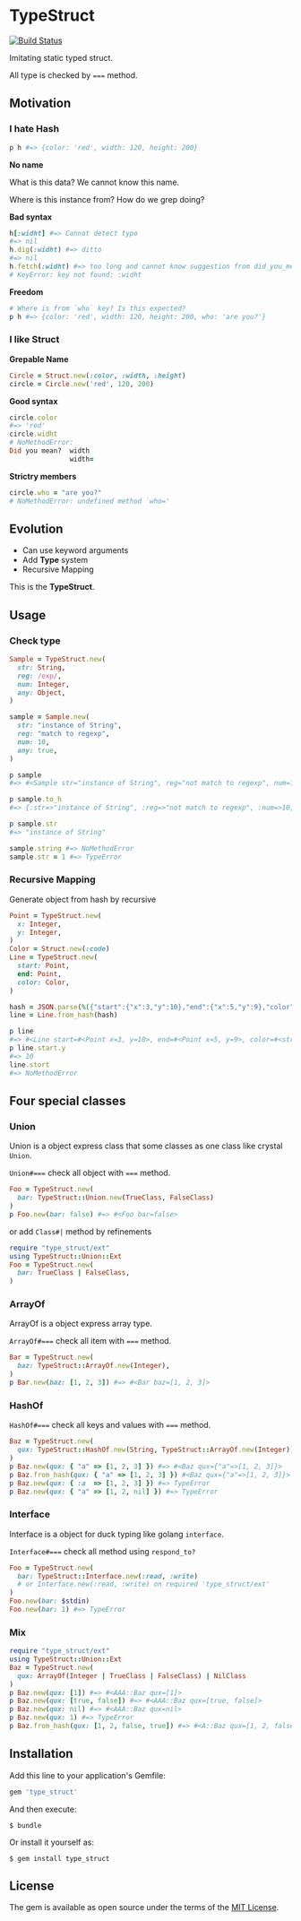 # TypeStruct

[![Build Status](https://travis-ci.org/ksss/type_struct.svg)](https://travis-ci.org/ksss/type_struct)

Imitating static typed struct.

All type is checked by `===` method.

## Motivation

### I hate Hash

```ruby
p h #=> {color: 'red', width: 120, height: 200}
```

**No name**

What is this data?
We cannot know this name.

Where is this instance from?
How do we grep doing?

**Bad syntax**

```ruby
h[:widht] #=> Cannot detect typo
#=> nil
h.dig(:widht) #=> ditto
#=> nil
h.fetch(:widht) #=> too long and cannot know suggestion from did_you_mean gem
# KeyError: key not found: :widht
```

**Freedom**

```ruby
# Where is from `who` key? Is this expected?
p h #=> {color: 'red', width: 120, height: 200, who: 'are you?'}
```

### I like Struct

**Grepable Name**

```ruby
Circle = Struct.new(:color, :width, :height)
circle = Circle.new('red', 120, 200)
```

**Good syntax**

```ruby
circle.color
#=> 'red'
circle.widht
# NoMethodError:
Did you mean?  width
               width=
```

**Strictry members**

```ruby
circle.who = "are you?"
# NoMethodError: undefined method `who='
```

## Evolution

- Can use keyword arguments
- Add **Type** system
- Recursive Mapping

This is the **TypeStruct**.

## Usage

### Check type

```ruby
Sample = TypeStruct.new(
  str: String,
  reg: /exp/,
  num: Integer,
  any: Object,
)

sample = Sample.new(
  str: "instance of String",
  reg: "match to regexp",
  num: 10,
  any: true,
)

p sample
#=> #<Sample str="instance of String", reg="not match to regexp", num=10, any=true>

p sample.to_h
#=> {:str=>"instance of String", :reg=>"not match to regexp", :num=>10, :any=>true}

p sample.str
#=> "instance of String"

sample.string #=> NoMethodError
sample.str = 1 #=> TypeError
```

### Recursive Mapping

Generate object from hash by recursive

```ruby
Point = TypeStruct.new(
  x: Integer,
  y: Integer,
)
Color = Struct.new(:code)
Line = TypeStruct.new(
  start: Point,
  end: Point,
  color: Color,
)

hash = JSON.parse(%({"start":{"x":3,"y":10},"end":{"x":5,"y":9},"color":{"code":"#CAFE00"}}))
line = Line.from_hash(hash)

p line
#=> #<Line start=#<Point x=3, y=10>, end=#<Point x=5, y=9>, color=#<struct Color code="#CAFE00">>
p line.start.y
#=> 10
line.stort
#=> NoMethodError
```

## Four special classes

### Union

Union is a object express class that some classes as one class like crystal `Union`.

`Union#===` check all object with `===` method.

```ruby
Foo = TypeStruct.new(
  bar: TypeStruct::Union.new(TrueClass, FalseClass)
)
p Foo.new(bar: false) #=> #<Foo bar=false>
```

or add `Class#|` method by refinements

```ruby
require "type_struct/ext"
using TypeStruct::Union::Ext
Foo = TypeStruct.new(
  bar: TrueClass | FalseClass,
)
```

### ArrayOf

ArrayOf is a object express array type.

`ArrayOf#===` check all item with `===` method.

```ruby
Bar = TypeStruct.new(
  baz: TypeStruct::ArrayOf.new(Integer),
)
p Bar.new(baz: [1, 2, 3]) #=> #<Bar baz=[1, 2, 3]>
```

### HashOf

`HashOf#===` check all keys and values with `===` method.

```ruby
Baz = TypeStruct.new(
  qux: TypeStruct::HashOf.new(String, TypeStruct::ArrayOf.new(Integer))
)
p Baz.new(qux: { "a" => [1, 2, 3] }) #=> #<Baz qux={"a"=>[1, 2, 3]}>
p Baz.from_hash(qux: { "a" => [1, 2, 3] }) #<Baz qux={"a"=>[1, 2, 3]}>
p Baz.new(qux: { :a  => [1, 2, 3] }) #=> TypeError
p Baz.new(qux: { "a" => [1, 2, nil] }) #=> TypeError
```

### Interface

Interface is a object for duck typing like golang `interface`.

`Interface#===` check all method using `respond_to?`

```ruby
Foo = TypeStruct.new(
  bar: TypeStruct::Interface.new(:read, :write)
  # or Interface.new(:read, :write) on required 'type_struct/ext'
)
Foo.new(bar: $stdin)
Foo.new(bar: 1) #=> TypeError
```

### Mix

```ruby
require "type_struct/ext"
using TypeStruct::Union::Ext
Baz = TypeStruct.new(
  qux: ArrayOf(Integer | TrueClass | FalseClass) | NilClass
)
p Baz.new(qux: [1]) #=> #<AAA::Baz qux=[1]>
p Baz.new(qux: [true, false]) #=> #<AAA::Baz qux=[true, false]>
p Baz.new(qux: nil) #=> #<AAA::Baz qux=nil>
p Baz.new(qux: 1) #=> TypeError
p Baz.from_hash(qux: [1, 2, false, true]) #=> #<A::Baz qux=[1, 2, false, true]>
```

## Installation

Add this line to your application's Gemfile:

```ruby
gem 'type_struct'
```

And then execute:

    $ bundle

Or install it yourself as:

    $ gem install type_struct

## License

The gem is available as open source under the terms of the [MIT License](http://opensource.org/licenses/MIT).
